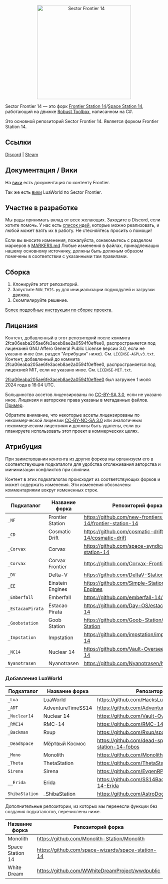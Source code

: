 <p align="center"> <img alt="Sector Frontier 14" height="300" src="https://github.com/HacksLua/sector-frontier-14/blob/master/Resources/Textures/_Lua/Logo/logogit.png?raw=true" /></p>

Sector Frontier 14 — это форк [Frontier Station 14](https://github.com/new-frontiers-14/frontier-station-14)/[Space Station 14](https://github.com/space-wizards/space-station-14), работающий на движке [Robust Toolbox](https://github.com/space-wizards/RobustToolbox), написанном на C#.

Это основной репозиторий Sector Frontier 14. Является форком Frontier Station 14.

## Ссылки

[Discord](https://discord.com/invite/3Uak8dpDpJ) | [Steam](https://store.steampowered.com/app/1255460/Space_Station_14/)

## Документация / Вики

На [вики](https://frontierstation.wiki.gg/) есть документация по контенту Frontier.

Так же есть [вики](https://wiki.luaworld.ru) LuaWorld по Sector Frontier.

## Участие в разработке

Мы рады принимать вклад от всех желающих. Заходите в Discord, если хотите помочь. У нас есть [список идей](https://discord.com/channels/1030160796401016883/1278737130411261982), которые можно реализовать, и любой может взять их в работу. Не стесняйтесь просить о помощи!

Если вы вносите изменения, пожалуйста, ознакомьтесь с разделом маркеров в [MARKERS.md](https://github.com/HacksLua/sector-frontier-14/blob/master/MARKERS.md)
Любые изменения в файлах, принадлежащих нашему основному источнику, должны быть должным образом помечены в соответствии с указанными там правилами.

## Сборка

1. Клонируйте этот репозиторий.
2. Запустите `RUN_THIS.py` для инициализации подмодулей и загрузки движка.
3. Скомпилируйте решение.

[Более подробные инструкции по сборке проекта.](https://docs.spacestation14.com/en/general-development/setup.html)

## Лицензия

Контент, добавленный в этот репозиторий после коммита 2fca06eaba205ae6fe3aceb8ae2a0594f0effee0, распространяется под лицензией GNU Affero General Public License версии 3.0, если не указано иное (см. раздел "Атрибуция" ниже). См. `LICENSE-AGPLv3.txt`.
Контент, добавленный до коммита 2fca06eaba205ae6fe3aceb8ae2a0594f0effee0, распространяется под лицензией MIT, если не указано иное. См. `LICENSE-MIT.txt`.

[2fca06eaba205ae6fe3aceb8ae2a0594f0effee0](https://github.com/new-frontiers-14/frontier-station-14/commit/2fca06eaba205ae6fe3aceb8ae2a0594f0effee0) был загружен 1 июля 2024 года в 16:04 UTC.

Большинство ассетов лицензированы по [CC-BY-SA 3.0](https://creativecommons.org/licenses/by-sa/3.0/), если не указано иное. Лицензия и авторские права указаны в метаданных файлов. [Пример](https://github.com/space-wizards/space-station-14/blob/master/Resources/Textures/Objects/Tools/crowbar.rsi/meta.json).

Обратите внимание, что некоторые ассеты лицензированы по некоммерческой лицензии [CC-BY-NC-SA 3.0](https://creativecommons.org/licenses/by-nc-sa/3.0/) или аналогичным некоммерческим лицензиям и должны быть удалены, если вы планируете использовать этот проект в коммерческих целях.

## Атрибуция

При заимствовании контента из других форков мы организуем его в соответствующие подкаталоги для удобства отслеживания авторства и минимизации конфликтов при слиянии.

Контент в этих подкаталогах происходит из соответствующих форков и может содержать изменения. Эти изменения обозначены комментариями вокруг измененных строк.

| Подкаталог | Название форка | Репозиторий форка | Лицензия |
|--------------|-----------|-----------------|---------|
| `_NF` | Frontier Station | https://github.com/new-frontiers-14/frontier-station-14 | AGPL 3.0 |
| `_CD` | Cosmatic Drift | https://github.com/cosmatic-drift-14/cosmatic-drift | MIT |
| `_Corvax` | Corvax | https://github.com/space-syndicate/space-station-14 | MIT |
| `_Corvax` | Corvax Frontier | https://github.com/Corvax-Frontier/Frontier | AGPL 3.0 |
| `_DV` | Delta-V | https://github.com/DeltaV-Station/Delta-v | AGPL 3.0 |
| `_EE` | Einstein Engines | https://github.com/Simple-Station/Einstein-Engines | AGPL 3.0 |
| `_Emberfall` | Emberfall | https://github.com/emberfall-14/emberfall | MPL 2.0 |
| `_EstacaoPirata` | Estacao Pirata | https://github.com/Day-OS/estacao-pirata-14 | AGPL 3.0 |
| `_Goobstation` | Goob Station | https://github.com/Goob-Station/Goob-Station | AGPL 3.0 |
| `_Impstation` | Impstation | https://github.com/impstation/imp-station-14 | AGPL 3.0 |
| `_NC14` | Nuclear 14 | https://github.com/Vault-Overseers/nuclear-14 | AGPL 3.0 |
| `Nyanotrasen` | Nyanotrasen | https://github.com/Nyanotrasen/Nyanotrasen | MIT |

### Добавления LuaWorld

| Подкаталог | Название форка | Репозиторий форка | Лицензия |
|--------------|-----------|-----------------|---------|
| `_Lua` | LuaWorld | https://github.com/HacksLua/sector-frontier-14 | AGPL 3.0 |
| `_ADT` | AdventureTimeSS14 | https://github.com/AdventureTimeSS14/space_station | MIT |
| `_Nuclear14` | Nuclear 14 | https://github.com/Vault-Overseers/nuclear-14 | AGPL 3.0 |
| `_RMC14` | RMC-14 | https://github.com/RMC-14/RMC-14 | MIT |
| `_Backman` | Rxup | https://github.com/Rxup/space-station-14 | AGPL 3.0 |
| `_DeadSpace` | Мёртвый Космос | https://github.com/dead-space-server/space-station-14-fobos | Custom |
| `_Mono` | Monolith | https://github.com/Monolith-Station/Monolith | AGPL 3.0 |
| `_Theta` | ThetaStation | https://github.com/ThetaStation/ThetaStation | AGPL 3.0 |
| `Sirena` | Sirena | https://github.com/EvgenRP99/SS14-Sirena | MIT |
| `__Erida` | Erida | https://github.com/SS14Backmen/space-station-14-Erida | AGPL 3.0 |
| `ShibaStation` | _ShibaStation | https://github.com/AstroDogeDX/ShibaStation-GS | AGPL 3.0 |


Дополнительные репозитории, из которых мы перенесли функции без создания подкаталогов, перечислены ниже.

| Название форка | Репозиторий форка | Лицензия |
|-----------|-----------------|---------|
| Monolith | https://github.com/Monolith-Station/Monolith | AGPL 3.0 |
| Space Station 14 | https://github.com/space-wizards/space-station-14 | MIT |
| White Dream | https://github.com/WWhiteDreamProject/wwdpublic | AGPL 3.0 |
